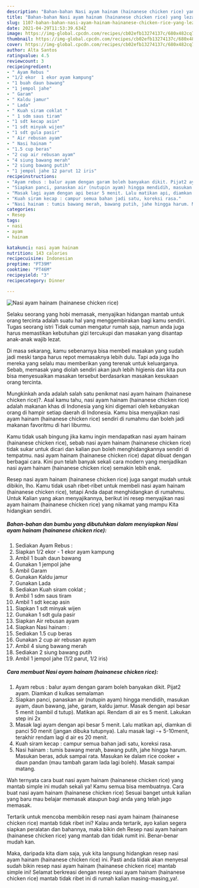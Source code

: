 ```yaml
---
description: "Bahan-bahan Nasi ayam hainam (hainanese chicken rice) yang lezat Untuk Jualan"
title: "Bahan-bahan Nasi ayam hainam (hainanese chicken rice) yang lezat Untuk Jualan"
slug: 1107-bahan-bahan-nasi-ayam-hainam-hainanese-chicken-rice-yang-lezat-untuk-jualan
date: 2021-04-29T11:53:39.634Z
image: https://img-global.cpcdn.com/recipes/cb02efb13274137c/680x482cq70/nasi-ayam-hainam-hainanese-chicken-rice-foto-resep-utama.jpg
thumbnail: https://img-global.cpcdn.com/recipes/cb02efb13274137c/680x482cq70/nasi-ayam-hainam-hainanese-chicken-rice-foto-resep-utama.jpg
cover: https://img-global.cpcdn.com/recipes/cb02efb13274137c/680x482cq70/nasi-ayam-hainam-hainanese-chicken-rice-foto-resep-utama.jpg
author: Alta Santos
ratingvalue: 4.5
reviewcount: 3
recipeingredient:
- " Ayam Rebus "
- "1/2 ekor  1 ekor ayam kampung"
- "1 buah daun bawang"
- "1 jempol jahe"
- " Garam"
- " Kaldu jamur"
- " Lada"
- " Kuah siram coklat "
- " 1 sdm saus tiram"
- "1 sdt kecap asin"
- "1 sdt minyak wijen"
- "1 sdt gula pasir"
- " Air rebusan ayam"
- " Nasi hainam "
- "1.5 cup beras"
- "2 cup air rebusan ayam"
- "4 siung bawang merah"
- "2 siung bawang putih"
- "1 jempol jahe 12 parut 12 iris"
recipeinstructions:
- "Ayam rebus : balur ayam dengan garam boleh banyakan dikit. Pijat2 ayam. Diamkan d kulkas semalaman"
- "Siapkan panci, panaskan air (nutupin ayam) hingga mendidih, masukan ayam, daun bawang, jahe, garam, kaldu jamur. Masak dengan api besar 5 menit (sambil d tutup). Matikan api. Rendam di air es 5 menit. Lakukan step ini 2x"
- "Masak lagi ayam dengan api besar 5 menit. Lalu matikan api, diamkan di panci 50 menit (jangan dibuka tutupnya). Lalu masak lagi -+ 5-10menit, terakhir rendam lagi d air es 20 menit."
- "Kuah siram kecap : campur semua bahan jadi satu, koreksi rasa."
- "Nasi hainam : tumis bawang merah, bawang putih, jahe hingga harum. Masukan beras, aduk sampai rata. Masukan ke dalam rice cooker + daun pandan (mau tambah garam lada lagi boleh). Masak sampai matang."
categories:
- Resep
tags:
- nasi
- ayam
- hainam

katakunci: nasi ayam hainam 
nutrition: 143 calories
recipecuisine: Indonesian
preptime: "PT39M"
cooktime: "PT46M"
recipeyield: "3"
recipecategory: Dinner

---
```



![Nasi ayam hainam (hainanese chicken rice)](https://img-global.cpcdn.com/recipes/cb02efb13274137c/680x482cq70/nasi-ayam-hainam-hainanese-chicken-rice-foto-resep-utama.jpg)

Selaku seorang yang hobi memasak, menyajikan hidangan mantab untuk orang tercinta adalah suatu hal yang menggembirakan bagi kamu sendiri. Tugas seorang istri Tidak cuman mengatur rumah saja, namun anda juga harus memastikan kebutuhan gizi tercukupi dan masakan yang disantap anak-anak wajib lezat.

Di masa  sekarang, kamu sebenarnya bisa membeli masakan yang sudah jadi meski tanpa harus repot memasaknya lebih dulu. Tapi ada juga lho mereka yang selalu mau memberikan yang terenak untuk keluarganya. Sebab, memasak yang diolah sendiri akan jauh lebih higienis dan kita pun bisa menyesuaikan masakan tersebut berdasarkan masakan kesukaan orang tercinta. 



Mungkinkah anda adalah salah satu penikmat nasi ayam hainam (hainanese chicken rice)?. Asal kamu tahu, nasi ayam hainam (hainanese chicken rice) adalah makanan khas di Indonesia yang kini digemari oleh kebanyakan orang di hampir setiap daerah di Indonesia. Kamu bisa menyajikan nasi ayam hainam (hainanese chicken rice) sendiri di rumahmu dan boleh jadi makanan favoritmu di hari liburmu.

Kamu tidak usah bingung jika kamu ingin mendapatkan nasi ayam hainam (hainanese chicken rice), sebab nasi ayam hainam (hainanese chicken rice) tidak sukar untuk dicari dan kalian pun boleh menghidangkannya sendiri di tempatmu. nasi ayam hainam (hainanese chicken rice) dapat dibuat dengan berbagai cara. Kini pun telah banyak sekali cara modern yang menjadikan nasi ayam hainam (hainanese chicken rice) semakin lebih enak.

Resep nasi ayam hainam (hainanese chicken rice) juga sangat mudah untuk dibikin, lho. Kamu tidak usah ribet-ribet untuk membeli nasi ayam hainam (hainanese chicken rice), tetapi Anda dapat menghidangkan di rumahmu. Untuk Kalian yang akan menyajikannya, berikut ini resep menyajikan nasi ayam hainam (hainanese chicken rice) yang nikamat yang mampu Kita hidangkan sendiri.

<!--inarticleads1-->

##### Bahan-bahan dan bumbu yang dibutuhkan dalam menyiapkan Nasi ayam hainam (hainanese chicken rice):

1. Sediakan  Ayam Rebus :
1. Siapkan 1/2 ekor - 1 ekor ayam kampung
1. Ambil 1 buah daun bawang
1. Gunakan 1 jempol jahe
1. Ambil  Garam
1. Gunakan  Kaldu jamur
1. Gunakan  Lada
1. Sediakan  Kuah siram coklat ;
1. Ambil  1 sdm saus tiram
1. Ambil 1 sdt kecap asin
1. Siapkan 1 sdt minyak wijen
1. Gunakan 1 sdt gula pasir
1. Siapkan  Air rebusan ayam
1. Siapkan  Nasi hainam :
1. Sediakan 1.5 cup beras
1. Gunakan 2 cup air rebusan ayam
1. Ambil 4 siung bawang merah
1. Sediakan 2 siung bawang putih
1. Ambil 1 jempol jahe (1/2 parut, 1/2 iris)




<!--inarticleads2-->

##### Cara membuat Nasi ayam hainam (hainanese chicken rice):

1. Ayam rebus : balur ayam dengan garam boleh banyakan dikit. Pijat2 ayam. Diamkan d kulkas semalaman
1. Siapkan panci, panaskan air (nutupin ayam) hingga mendidih, masukan ayam, daun bawang, jahe, garam, kaldu jamur. Masak dengan api besar 5 menit (sambil d tutup). Matikan api. Rendam di air es 5 menit. Lakukan step ini 2x
1. Masak lagi ayam dengan api besar 5 menit. Lalu matikan api, diamkan di panci 50 menit (jangan dibuka tutupnya). Lalu masak lagi -+ 5-10menit, terakhir rendam lagi d air es 20 menit.
1. Kuah siram kecap : campur semua bahan jadi satu, koreksi rasa.
1. Nasi hainam : tumis bawang merah, bawang putih, jahe hingga harum. Masukan beras, aduk sampai rata. Masukan ke dalam rice cooker + daun pandan (mau tambah garam lada lagi boleh). Masak sampai matang.




Wah ternyata cara buat nasi ayam hainam (hainanese chicken rice) yang mantab simple ini mudah sekali ya! Kamu semua bisa membuatnya. Cara buat nasi ayam hainam (hainanese chicken rice) Sesuai banget untuk kalian yang baru mau belajar memasak ataupun bagi anda yang telah jago memasak.

Tertarik untuk mencoba membikin resep nasi ayam hainam (hainanese chicken rice) mantab tidak ribet ini? Kalau anda tertarik, ayo kalian segera siapkan peralatan dan bahannya, maka bikin deh Resep nasi ayam hainam (hainanese chicken rice) yang mantab dan tidak rumit ini. Benar-benar mudah kan. 

Maka, daripada kita diam saja, yuk kita langsung hidangkan resep nasi ayam hainam (hainanese chicken rice) ini. Pasti anda tiidak akan menyesal sudah bikin resep nasi ayam hainam (hainanese chicken rice) mantab simple ini! Selamat berkreasi dengan resep nasi ayam hainam (hainanese chicken rice) mantab tidak ribet ini di rumah kalian masing-masing,ya!.

